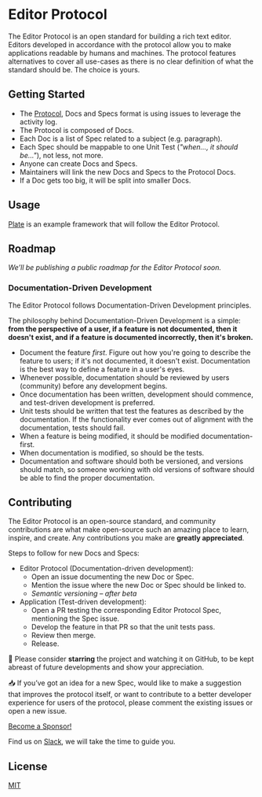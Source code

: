 # Editor Protocol

The Editor Protocol is an open standard for building a rich text editor. Editors developed in accordance with the protocol allow you to make applications readable by humans and machines. The protocol features alternatives to cover all use-cases as there is no clear definition of what the standard should be. The choice is yours.

## Getting Started

- The [Protocol](https://github.com/udecode/editor-protocol/issues/1), Docs and Specs format is using issues to leverage the activity log.
- The Protocol is composed of Docs.
- Each Doc is a list of Spec related to a subject (e.g. paragraph).
- Each Spec should be mappable to one Unit Test (_"when..., it should be..."_), not less, not more.
- Anyone can create Docs and Specs.
- Maintainers will link the new Docs and Specs to the Protocol Docs.
- If a Doc gets too big, it will be split into smaller Docs.

## Usage

[Plate](https://github.com/udecode/plate) is an example framework that will follow the Editor Protocol.

## Roadmap

_We’ll be publishing a public roadmap for the Editor Protocol soon._

<!-- See the [open issues](https://github.com/udecode/editor-protocol/issues?q=is%3Aissue+is%3Aopen) for a list of some proposed features (and known issues). -->

### Documentation-Driven Development

The Editor Protocol follows Documentation-Driven Development principles.

The philosophy behind Documentation-Driven Development is a simple: **from the perspective of a user, if a feature is not documented, then it doesn't exist, and if a feature is documented incorrectly, then it's broken.**

- Document the feature *first*. Figure out how you're going to describe the feature to users; if it's not documented, it doesn't exist. Documentation is the best way to define a feature in a user's eyes.
- Whenever possible, documentation should be reviewed by users (community) before any development begins.
- Once documentation has been written, development should commence, and test-driven development is preferred.
- Unit tests should be written that test the features as described by the documentation. If the functionality ever comes out of alignment with the documentation, tests should fail.
- When a feature is being modified, it should be modified documentation-first.
- When documentation is modified, so should be the tests.
- Documentation and software should both be versioned, and versions should match, so someone working with old versions of software should be able to find the proper documentation.

## Contributing

The Editor Protocol is an open-source standard, and community contributions are what make open-source such an amazing place to learn, inspire, and create. Any contributions you make are **greatly appreciated**.

Steps to follow for new Docs and Specs:
- Editor Protocol (Documentation-driven development):
  - Open an issue documenting the new Doc or Spec.
  - Mention the issue where the new Doc or Spec should be linked to.
  - _Semantic versioning – after beta_
- Application (Test-driven development):
  - Open a PR testing the corresponding Editor Protocol Spec, mentioning the Spec issue.
  - Develop the feature in that PR so that the unit tests pass.
  - Review then merge.
  - Release.

🌟 Please consider **starring** the project and watching it on GitHub, to be kept abreast of future developments and show your appreciation.

📥 If you’ve got an idea for a new Spec, would like to make a suggestion that improves the protocol itself, or want to contribute to a better developer experience for users of the protocol, please comment the existing issues or open a new issue.

<!-- If you’re looking for inspiration regarding new specs to write, or contributions you could make, please check the [open issues](https://github.com/udecode/editor-protocol/issues?q=is%3Aissue+is%3Aopen). -->

[Become a Sponsor!](https://github.com/sponsors/zbeyens)

Find us on [Slack](https://slate-js.slack.com/messages/plate), we will take the time to guide you.

## License

[MIT](https://github.com/udecode/editor-protocol/blob/main/LICENSE)
